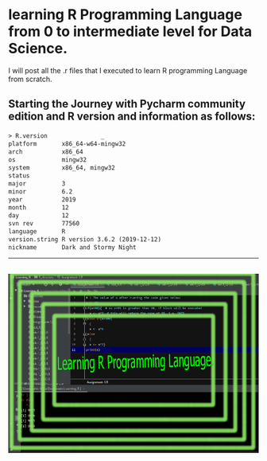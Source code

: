 # learning R Programming Language from 0 to intermediate level for Data Science.


I will post all the .r files that I executed to learn R programming Language from scratch.
## Starting the Journey with Pycharm community edition and R version and information as follows:
```
> R.version               _                           
platform       x86_64-w64-mingw32          
arch           x86_64                      
os             mingw32                     
system         x86_64, mingw32             
status                                     
major          3                           
minor          6.2                         
year           2019                        
month          12                          
day            12                          
svn rev        77560                       
language       R                           
version.string R version 3.6.2 (2019-12-12)
nickname       Dark and Stormy Night
```
______________

<br>
<img src="images/learning_r_image(edited).PNG" width="640" height="360">
</br>
